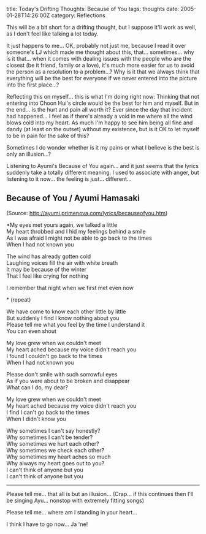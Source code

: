 title: Today's Drifting Thoughts: Because of You
tags: thoughts
date: 2005-01-28T14:26:00Z
category: Reflections

This will be a bit short for a drifting thought, but I suppose it'll work as well, as I don't feel like talking a lot today.

It just happens to me… OK, probably not just me, because I read it over someone's LJ which made me thought about this, that… sometimes… why is it that… when it comes with dealing issues with the people who are the closest (be it friend, family or a love), it's much more easier for us to avoid the person as a resolution to a problem…? Why is it that we always think that everything will be the best for everyone if we never entered into the picture into the first place…?

Reflecting this on myself… this is what I'm doing right now: Thinking that not entering into Choon Hui's circle would be the best for him and myself. But in the end… is the hurt and pain all worth it? Ever since the day that incident had happened… I feel as if there's already a void in me where all the wind blows cold into my heart. As much I'm happy to see him being all fine and dandy (at least on the outset) without my existence, but is it OK to let myself to be in pain for the sake of this?

Sometimes I do wonder whether is it my pains or what I believe is the best is only an illusion…?

Listening to Ayumi's Because of You again… and it just seems that the lyrics suddenly take a totally different meaning. I used to associate with anger, but listening to it now… the feeling is just… different…

## Because of You / Ayumi Hamasaki

(Source: http://ayumi.primenova.com/lyrics/becauseofyou.htm)

\*My eyes met yours again, we talked a little  
My heart throbbed and I hid my feelings behind a smile  
As I was afraid I might not be able to go back to the times  
When I had not known you

The wind has already gotten cold  
Laughing voices fill the air with white breath  
It may be because of the winter  
That I feel like crying for nothing

I remember that night when we first met even now

\* (repeat)

We have come to know each other little by little  
But suddenly I find I know nothing about you  
Please tell me what you feel by the time I understand it  
You can even shout

My love grew when we couldn't meet  
My heart ached because my voice didn't reach you  
I found I couldn't go back to the times  
When I had not known you

Please don't smile with such sorrowful eyes  
As if you were about to be broken and disappear  
What can I do, my dear?

My love grew when we couldn't meet  
My heart ached because my voice didn't reach you  
I find I can't go back to the times  
When I didn't know you

Why sometimes I can't say honestly?  
Why sometimes I can't be tender?  
Why sometimes we hurt each other?  
Why sometimes we check each other?  
Why sometimes my heart aches so much  
Why always my heart goes out to you?  
I can't think of anyone but you  
I can't think of anyone but you

---

Please tell me… that all is but an illusion… (Crap… if this continues then I'll be singing Ayu… nonstop with extremely fitting songs)

Please tell me… where am I standing in your heart…

I think I have to go now… Ja 'ne!
